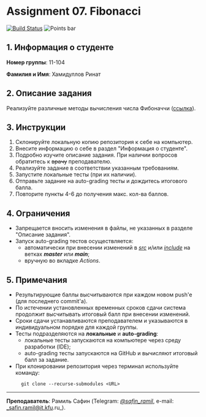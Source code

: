 # Assignment 07. Fibonacci

[![Build Status](../../actions/workflows/classroom.yml/badge.svg)](../../actions/workflows/classroom.yml)
![Points bar](../../blob/badges/.github/badges/points-bar.svg)

## 1. Информация о студенте

**Номер группы**: 11-104

**Фамилия и Имя**: Хамидуллов Ринат

## 2. Описание задания

Реализуйте различные методы вычисления числа Фибоначчи ([ссылка](https://e-maxx.ru/algo/fibonacci_numbers)).

## 3. Инструкции

1. Склонируйте локальную копию репозитория к себе на компьютер.
2. Внесите информацию о себе в раздел "Информация о студенте".
3. Подробно изучите описание задания. При наличии вопросов обратитесь к <strike>врачу</strike> преподавателю.
4. Реализуйте задание в соответствии указанным требованиям.
5. Запустите локальные тесты (при их наличии).
6. Отправьте задание на auto-grading тесты и дождитесь итогового балла.
7. Повторите пункты 4-6 до получения макс. кол-ва баллов.

## 4. Ограничения

- Запрещается вносить изменения в файлы, не указанных в разделе "Описание задания".
- Запуск auto-grading тестов осуществляется:
  - автоматически при внесении изменений в [_src_](src) и/или [_include_](include)
  на ветках _**master**_ или _**main**_;
  - вручную во вкладке _Actions_.

## 5. Примечания

- Результирующие баллы высчитываются при каждом новом push'е (для последнего commit'а).
- По истечении установленных временных сроков сдачи система продолжит высчитывать итоговый балл при внесении изменений.
- Сроки сдачи устанавливаются преподавателем и указываются в индивидуальном порядке для каждой группы.
- Тесты подразделяются на **локальные** и **auto-grading**:
  - локальные тесты запускаются на компьютере через среду разработки (IDE);
  - auto-grading тесты запускаются на GitHub и вычисляют итоговый балл за задание.
- При клонировании репозитория через терминал используйте команду: 
  ```shell
    git clone --recurse-submodules <URL>
  ```

---

**Преподаватель**: Рамиль Сафин (Telegram: [_@safin_ramil_](https://t.me/safin_ramil), e-mail: _safin.ramil@it.kfu.ru_).
